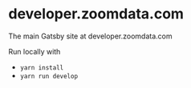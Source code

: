 # developer.zoomdata.com

The main Gatsby site at developer.zoomdata.com

Run locally with

* `yarn install`
* `yarn run develop`
